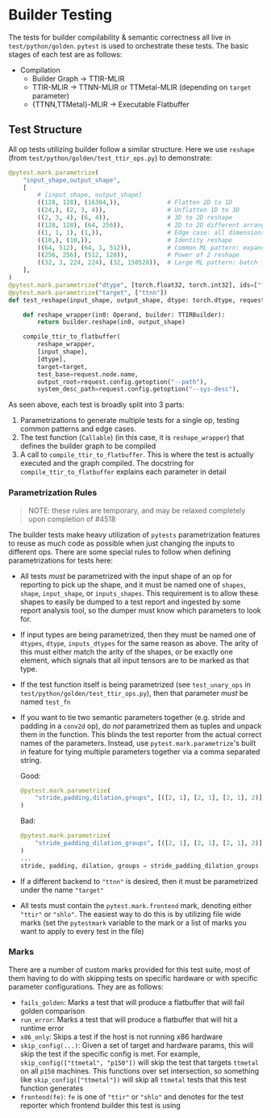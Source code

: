 # Builder Testing

The tests for builder compilability & semantic correctness all live in
`test/python/golden`. `pytest` is used to orchestrate these tests. The basic
stages of each test are as follows:

- Compilation
    - Builder Graph -> TTIR-MLIR
    - TTIR-MLIR -> TTNN-MLIR or TTMetal-MLIR (depending on `target` parameter)
    - {TTNN,TTMetal}-MLIR -> Executable Flatbuffer

## Test Structure
All op tests utilizing builder follow a similar structure. Here we use
`reshape` (from `test/python/golden/test_ttir_ops.py`) to demonstrate:

```python
@pytest.mark.parametrize(
    "input_shape,output_shape",
    [
        # [input_shape, output_shape]
        ((128, 128), (16384,)),             # Flatten 2D to 1D
        ((24,), (2, 3, 4)),                 # Unflatten 1D to 3D
        ((2, 3, 4), (6, 4)),                # 3D to 2D reshape
        ((128, 128), (64, 256)),            # 2D to 2D different arrangement
        ((1, 1, 1), (1,)),                  # Edge case: all dimensions are 1
        ((10,), (10,)),                     # Identity reshape
        ((64, 512), (64, 1, 512)),          # Common ML pattern: expand dims
        ((256, 256), (512, 128)),           # Power of 2 reshape
        ((32, 3, 224, 224), (32, 150528)),  # Large ML pattern: batch flatten
    ],
)
@pytest.mark.parametrize("dtype", [torch.float32, torch.int32], ids=["f32", "i32"])
@pytest.mark.parametrize("target", ["ttnn"])
def test_reshape(input_shape, output_shape, dtype: torch.dtype, request):

    def reshape_wrapper(in0: Operand, builder: TTIRBuilder):
        return builder.reshape(in0, output_shape)

    compile_ttir_to_flatbuffer(
        reshape_wrapper,
        [input_shape],
        [dtype],
        target=target,
        test_base=request.node.name,
        output_root=request.config.getoption("--path"),
        system_desc_path=request.config.getoption("--sys-desc"),
```

As seen above, each test is broadly split into 3 parts:
1. Parametrizations to generate multiple tests for a single op, testing common
   patterns and edge cases.
2. The test function (`Callable`) (in this case, it is `reshape_wrapper`) that
   defines the builder graph to be compiled
3. A call to `compile_ttir_to_flatbuffer`. This is where the test is actually
   executed and the graph compiled. The docstring for
   `compile_ttir_to_flatbuffer` explains each parameter in detail

### Parametrization Rules

> NOTE: these rules are temporary, and may be relaxed completely upon
> completion of #4518

The builder tests make heavy utilization of `pytests` parametrization features
to reuse as much code as possible when just changing the inputs to different
ops. There are some special rules to follow when defining parametrizations for tests here:
- All tests _must_ be parametrized with the input shape of an op for reporting
  to pick up the shape, and it must be named one of  `shapes`, `shape`,
  `input_shape`, or `inputs_shapes`. This requirement is to allow these shapes
  to easily be dumped to a test report and ingested by some report analysis
  tool, so the dumper must know which parameters to look for.
- If input types are being parametrized, then they must be named one of
  `dtypes`, `dtype`, `inputs_dtypes` for the same reason as above. The arity of
  this must either match the arity of the shapes, or be exactly one element,
  which signals that all input tensors are to be marked as that type.
- If the test function itself is being parametrized (see `test_unary_ops` in
  `test/python/golden/test_ttir_ops.py`), then that parameter _must_ be named
  `test_fn`
- If you want to tie two semantic parameters together (e.g. stride and padding
  in a `conv2d` op), do _not_ parametrized them as tuples and unpack them in
  the function. This blinds the test reporter from the actual correct names of
  the parameters. Instead, use `pytest.mark.parametrize`'s built in feature for
  tying multiple parameters together via a comma separated string.

    Good:
    ```python
    @pytest.mark.parametrize(
        "stride,padding,dilation,groups", [([2, 1], [2, 1], [2, 1], 2)]
    )
    ```
    Bad:
    ```python
    @pytest.mark.parametrize(
        "stride_padding_dilation_groups", [([2, 1], [2, 1], [2, 1], 2)]
    )
    ...
    stride, padding, dilation, groups = stride_padding_dilation_groups
- If a different backend to `"ttnn"` is desired, then it must be parametrized
  under the name `"target"`
- All tests must contain the `pytest.mark.frontend` mark, denoting either
  `"ttir"` or `"shlo"`. The easiest way to do this is by utilizing file wide
  marks (set the `pytestmark` variable to the mark or a list of marks you want
  to apply to every test in the file)

### Marks
There are a number of custom marks provided for this test suite, most of them
having to do with skipping tests on specific hardware or with specific
parameter configurations. They are as follows:
- `fails_golden`: Marks a test that will produce a flatbuffer that will fail golden comparison
- `run_error`: Marks a test that will produce a flatbuffer that will hit a runtime error
- `x86_only`: Skips a test if the host is not running x86 hardware
- `skip_config(...)`: Given a set of target and hardware params, this will skip
  the test if the specific config is met. For example, `skip_config(["ttmetal",
  "p150"])` will skip the test that targets `ttmetal` on all `p150` machines.
  This functions over set intersection, so something like
  `skip_config(["ttmetal"])` will skip all `ttmetal` tests that this test
  function generates
- `frontend(fe)`: `fe` is one of `"ttir"` or `"shlo"` and denotes for the test
  reporter which frontend builder this test is using

